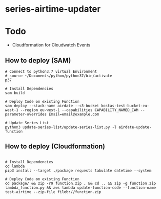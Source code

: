 # series-airtime-updater

# Todo
* Cloudformation for Cloudwatch Events


## How to deploy (SAM)
```
# Connect to python3.7 virtual Environment
# source ~/Documents/python/python37/bin/activate
p37

# Install Dependencies
sam build

# Deploy Code on existing Function
sam deploy --stack-name airdate --s3-bucket kostas-test-bucket-eu-west-1 --region eu-west-1 --capabilities CAPABILITY_NAMED_IAM --parameter-overrides Email=email@example.com

# Update Series List
python3 update-series-list/update-series-list.py -l airdate-update-function
```

## How to deploy (Cloudformation)

```

# Install Dependencies
cd lambda
pip3 install --target ./package requests tabulate datetime --system

# Deploy Code on existing Function
cd package/ && zip -r9 function.zip . && cd .. && zip -g function.zip lambda_function.py && aws lambda update-function-code --function-name test-airtime --zip-file fileb://function.zip
```

